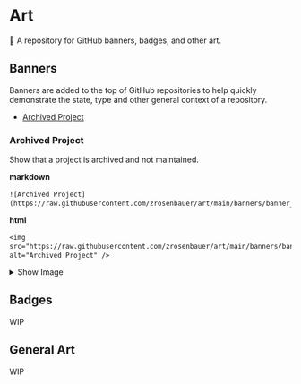 # Art

🎨 A repository for GitHub banners, badges, and other art.

## Banners

Banners are added to the top of GitHub repositories to help quickly demonstrate the state, type and other general context of a repository.

* [Archived Project](#archived-project)


### Archived Project

Show that a project is archived and not maintained.

**markdown**

```
![Archived Project](https://raw.githubusercontent.com/zrosenbauer/art/main/banners/banner_archived.png)
```

**html**

```
<img src="https://raw.githubusercontent.com/zrosenbauer/art/main/banners/banner_archived.png" alt="Archived Project" />
```

<details>
  <summary>Show Image</summary>

  ![Archived Project](https://raw.githubusercontent.com/zrosenbauer/art/main/banners/banner_archived.png)
  
</details>

## Badges

WIP

## General Art

WIP

